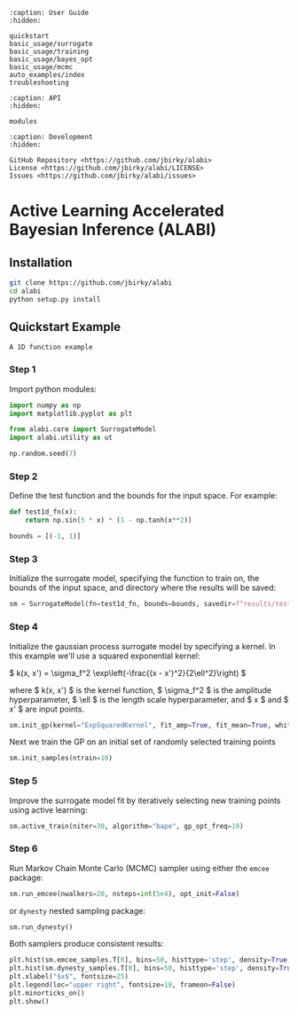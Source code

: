 ```{toctree}
:caption: User Guide
:hidden:

quickstart
basic_usage/surrogate
basic_usage/training
basic_usage/bayes_opt
basic_usage/mcmc
auto_examples/index
troubleshooting
```

```{toctree}
:caption: API
:hidden:

modules
```

```{toctree}
:caption: Development
:hidden:

GitHub Repository <https://github.com/jbirky/alabi>
License <https://github.com/jbirky/alabi/LICENSE>
Issues <https://github.com/jbirky/alabi/issues>
```

<!-- ------------------------------------------------------------------------ -->

# Active Learning Accelerated Bayesian Inference (ALABI)


## Installation

```bash
git clone https://github.com/jbirky/alabi
cd alabi
python setup.py install
```

## Quickstart Example

```{note} 
A 1D function example
```

### Step 1

Import python modules:
```python
import numpy as np
import matplotlib.pyplot as plt

from alabi.core import SurrogateModel
import alabi.utility as ut

np.random.seed(7)
```

### Step 2

Define the test function and the bounds for the input space. For example:
```python
def test1d_fn(x):
    return np.sin(5 * x) * (1 - np.tanh(x**2))

bounds = [(-1, 1)]
```

### Step 3

Initialize the surrogate model, specifying the function to train on, the bounds of the input space, and directory where the results will be saved:
```python
sm = SurrogateModel(fn=test1d_fn, bounds=bounds, savedir=f"results/test1d")
```

### Step 4

Initialize the gaussian process surrogate model by specifying a kernel. In this example we'll use a squared exponential kernel:

$ k(x, x') = \sigma_f^2 \exp\left(-\frac{(x - x')^2}{2\ell^2}\right) $

where $ k(x, x') $ is the kernel function, $ \sigma_f^2 $ is the amplitude hyperparameter, $ \ell $ is the length scale hyperparameter, and $ x $ and $ x' $ are input points.

```python
sm.init_gp(kernel="ExpSquaredKernel", fit_amp=True, fit_mean=True, white_noise=None)
```
Next we train the GP on an initial set of randomly selected training points
```python
sm.init_samples(ntrain=10)
```

### Step 5

Improve the surrogate model fit by iteratively selecting new training points using active learning:
```python
sm.active_train(niter=30, algorithm="bape", gp_opt_freq=10)
```

<!-- sphinx-apidoc -o source ../../alabi -->
<!-- sphinx-build -b html source build; make html -->

### Step 6

Run Markov Chain Monte Carlo (MCMC) sampler using either the `emcee` package:
```python
sm.run_emcee(nwalkers=20, nsteps=int(5e4), opt_init=False)
```
or `dynesty` nested sampling package:
```python
sm.run_dynesty()
```
Both samplers produce consistent results:
```python
plt.hist(sm.emcee_samples.T[0], bins=50, histtype='step', density=True, label="emcee samples")
plt.hist(sm.dynesty_samples.T[0], bins=50, histtype='step', density=True, label="dynesty samples")
plt.xlabel("$x$", fontsize=25)
plt.legend(loc="upper right", fontsize=18, frameon=False)
plt.minorticks_on()
plt.show()
```